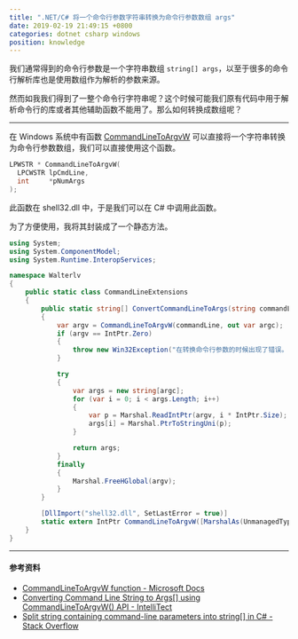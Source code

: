 ```yaml
---
title: ".NET/C# 将一个命令行参数字符串转换为命令行参数数组 args"
date: 2019-02-19 21:49:15 +0800
categories: dotnet csharp windows
position: knowledge
---
```


我们通常得到的命令行参数是一个字符串数组 `string[] args`，以至于很多的命令行解析库也是使用数组作为解析的参数来源。

然而如我我们得到了一整个命令行字符串呢？这个时候可能我们原有代码中用于解析命令行的库或者其他辅助函数不能用了。那么如何转换成数组呢？

---

在 Windows 系统中有函数 [CommandLineToArgvW](https://docs.microsoft.com/en-us/windows/desktop/api/shellapi/nf-shellapi-commandlinetoargvw) 可以直接将一个字符串转换为命令行参数数组，我们可以直接使用这个函数。

```cpp
LPWSTR * CommandLineToArgvW(
  LPCWSTR lpCmdLine,
  int     *pNumArgs
);
```

此函数在 shell32.dll 中，于是我们可以在 C# 中调用此函数。

为了方便使用，我将其封装成了一个静态方法。

```csharp
using System;
using System.ComponentModel;
using System.Runtime.InteropServices;

namespace Walterlv
{
    public static class CommandLineExtensions
    {
        public static string[] ConvertCommandLineToArgs(string commandLine)
        {
            var argv = CommandLineToArgvW(commandLine, out var argc);
            if (argv == IntPtr.Zero)
            {
                throw new Win32Exception("在转换命令行参数的时候出现了错误。");
            }

            try
            {
                var args = new string[argc];
                for (var i = 0; i < args.Length; i++)
                {
                    var p = Marshal.ReadIntPtr(argv, i * IntPtr.Size);
                    args[i] = Marshal.PtrToStringUni(p);
                }

                return args;
            }
            finally
            {
                Marshal.FreeHGlobal(argv);
            }
        }

        [DllImport("shell32.dll", SetLastError = true)]
        static extern IntPtr CommandLineToArgvW([MarshalAs(UnmanagedType.LPWStr)] string lpCmdLine, out int pNumArgs);
    }
}
```

---

#### 参考资料

- [CommandLineToArgvW function - Microsoft Docs](https://docs.microsoft.com/en-us/windows/desktop/api/shellapi/nf-shellapi-commandlinetoargvw)
- [Converting Command Line String to Args[] using CommandLineToArgvW() API - IntelliTect](https://intellitect.com/converting-command-line-string-to-args-using-commandlinetoargvw-api/)
- [Split string containing command-line parameters into string[] in C# - Stack Overflow](https://stackoverflow.com/a/749653/6233938)
